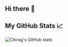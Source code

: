 ## Hi there 👋
## My GitHub Stats 📈
![Chirag's GitHub stats](https://github-readme-stats.vercel.app/api?username=chiragjagad&show_icons=true&theme=radical)


